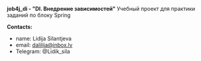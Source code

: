 **job4j_di - "DI. Внедрение зависимостей"**
Учебный проект для практики заданий по блоку Spring

**Contacts:**

* name: Lidija Silantjeva
* email: dalilija@inbox.lv
* Telegram: @Lidik_sila
